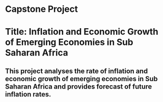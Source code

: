 # Capstone Project  
# Title: Inflation and Economic Growth of Emerging Economies in Sub Saharan Africa
## This project analyses the rate of inflation and economic growth of emerging economies in Sub Saharan Africa and provides forecast of future inflation rates.
